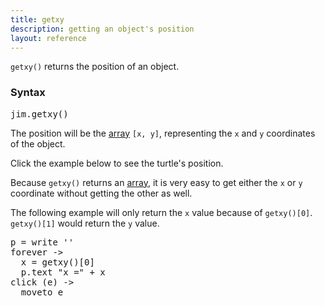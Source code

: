 ```yaml
---
title: getxy
description: getting an object's position
layout: reference
---
```


`getxy()` returns the position of an object. 

### Syntax

<pre class="jumbo">
<span data-dfnup="object">jim</span>.getxy()
</pre>

The position will be the [array](array.html) `[x, y]`, representing the `x` and `y` coordinates of the object. 

Click the example below to see the turtle's position.

<script type="figure">
p = write ''
forever ->
  p.html "[" + getxy()[0] + ", " + getxy()[1] + "]"
click (e) ->
  moveto e
</script>

Because `getxy()` returns an [array](array.html), it is very easy to get either the `x` or `y` coordinate without getting the other as well. 

The following example will only return the `x` value because of `getxy()[0]`. `getxy()[1]` would return the `y` value. 

<pre class="examp">
p = write ''
forever ->
  x = getxy()[0]
  p.text "x =" + x
click (e) ->
  moveto e
</pre>

<script type="figure">
p = write ''
forever ->
  x = getxy()[0]
  p.text "x =" + x
click (e) ->
  moveto e
</script>
